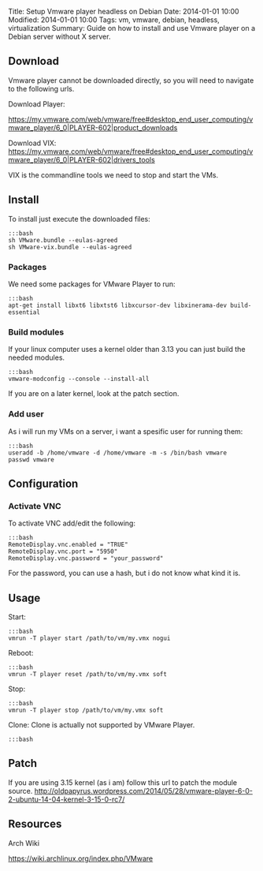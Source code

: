 Title: Setup Vmware player headless on Debian
Date: 2014-01-01 10:00
Modified: 2014-01-01 10:00
Tags: vm, vmware, debian, headless, virtualization
Summary: Guide on how to install and use Vmware player on a Debian server without X server.


## Download
Vmware player cannot be downloaded directly, so you will need to navigate to the following urls.

Download Player:

https://my.vmware.com/web/vmware/free#desktop_end_user_computing/vmware_player/6_0|PLAYER-602|product_downloads

Download VIX:
https://my.vmware.com/web/vmware/free#desktop_end_user_computing/vmware_player/6_0|PLAYER-602|drivers_tools

VIX is the commandline tools we need to stop and start the VMs.

## Install
To install just execute the downloaded files:

    :::bash
    sh VMware.bundle --eulas-agreed
    sh VMware-vix.bundle --eulas-agreed

### Packages
We need some packages for VMware Player to run:

    :::bash
    apt-get install libxt6 libxtst6 libxcursor-dev libxinerama-dev build-essential


### Build modules
If your linux computer uses a kernel older than 3.13 you can just build the needed modules.

    :::bash 
    vmware-modconfig --console --install-all

If you are on a later kernel, look at the patch section.

### Add user
As i will run my VMs on a server, i want a spesific user for running them:

    :::bash
    useradd -b /home/vmware -d /home/vmware -m -s /bin/bash vmware
    passwd vmware

## Configuration

### Activate VNC
To activate VNC add/edit the following:
    
    :::bash
    RemoteDisplay.vnc.enabled = "TRUE"
    RemoteDisplay.vnc.port = "5950"
    RemoteDisplay.vnc.password = "your_password"

For the password, you can use a hash, but i do not know what kind it is.


## Usage

Start:
    
    :::bash
    vmrun -T player start /path/to/vm/my.vmx nogui

Reboot:
    
    :::bash
    vmrun -T player reset /path/to/vm/my.vmx soft

Stop:
    
    :::bash
    vmrun -T player stop /path/to/vm/my.vmx soft

Clone: 
Clone is actually not supported by VMware Player.

    :::bash


## Patch
If you are using 3.15 kernel (as i am) follow this url to patch the module source.
http://oldpapyrus.wordpress.com/2014/05/28/vmware-player-6-0-2-ubuntu-14-04-kernel-3-15-0-rc7/


## Resources
Arch Wiki

https://wiki.archlinux.org/index.php/VMware
